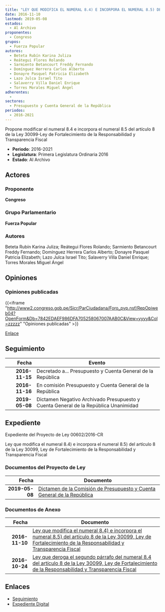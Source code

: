 ```yaml
---
title: "LEY QUE MODIFICA EL NUMERAL 8.4) E INCORPORA EL NUMERAL 8.5) DEL ARTÍCULO 8 DE LA LEY 30099, LEY DE FORTALECIMIENTO DE LA RESPONSABILIDAD Y TRANSPARENCIA FISCAL"
date: 2016-11-10
lastmod: 2019-05-08
estados: 
  - Al Archivo
proponentes: 
  - Congreso
grupos: 
  - Fuerza Popular
autores: 
  - Beteta Rubín Karina Juliza
  - Reátegui Flores Rolando
  - Sarmiento Betancourt Freddy Fernando
  - Domínguez Herrera Carlos Alberto
  - Donayre Pasquel Patricia Elizabeth
  - Lazo Julca Israel Tito
  - Salaverry Villa Daniel Enrique
  - Torres Morales Miguel Ángel
adherentes: 
  - 
sectores: 
  - Presupuesto y Cuenta General de la República
periodos: 
  - 2016-2021
---
```


Propone modificar el numeral 8.4 e incorpora el numeral 8.5 del artículo 8 de la Ley 30099-Ley de Fortalecimiento de la Responsabilidad y Transparencia Fiscal

- **Periodo**: 2016-2021
- **Legislatura**: Primera Legislatura Ordinaria 2016
- **Estado**: Al Archivo

## Actores

### Proponente

**Congreso**

### Grupo Parlamentario

**Fuerza Popular**

### Autores

Beteta Rubín Karina Juliza; Reátegui Flores Rolando; Sarmiento Betancourt Freddy Fernando; Domínguez Herrera Carlos Alberto; Donayre Pasquel Patricia Elizabeth; Lazo Julca Israel Tito; Salaverry Villa Daniel Enrique; Torres Morales Miguel Ángel


## Opiniones

### Opiniones publicadas

{{<iframe "http://www2.congreso.gob.pe/Sicr/ParCiudadana/Foro_pvp.nsf/RepOpiweb04?OpenForm&Db=7842EDAEF986DFA705258067007AAB0C&View=yyyy&Col=zzzzz" "Opiniones publicadas" >}}

[Enlace](http://www2.congreso.gob.pe/Sicr/ParCiudadana/Foro_pvp.nsf/RepOpiweb04?OpenForm&Db=7842EDAEF986DFA705258067007AAB0C&View=yyyy&Col=zzzzz)

## Seguimiento

| Fecha | Evento |
|------:|--------|
| **2016-11-15** | Decretado a... Presupuesto y Cuenta General de la República|
| **2016-11-16** | En comisión Presupuesto y Cuenta General de la República|
| **2019-05-08** | Dictamen Negativo Archivado Presupuesto y Cuenta General de la República Unanimidad|


## Expediente

Expediente del Proyecto de Ley 00602/2016-CR

Ley que modifica el numeral 8.4) e incorpora el numeral 8.5) del artículo 8 de la Ley 30099, Ley de Fortalecimiento de la Responsabilidad y Transparencia Fiscal


### Documentos del Proyecto de Ley

| Fecha | Documento |
|------:|--------|
| **2019-05-08** | [Dictamen de la Comisión de Presupuesto y Cuenta General de la República](http://www.leyes.congreso.gob.pe/Documentos/2016_2021/Dictamenes/Proyectos_de_Ley/00468DC17MAY20190508.pdf) |

### Documentos de Anexo

| Fecha | Documento |
|------:|--------|
| **2016-11-10** | [Ley que modifica el numeral 8.4) e incorpora el numeral 8.5) del artículo 8 de la Ley 30099, Ley de Fortalecimiento de la Responsabilidad y Transparencia Fiscal](http://www.leyes.congreso.gob.pe/Documentos/2016_2021/Proyectos_de_Ley_y_de_Resoluciones_Legislativas/PL0060220161110.pdf) |
| **2016-10-24** | [Ley que deroga el segundo párrafo del numeral 8.4 del artículo 8 de la Ley 30099, Ley de Fortalecimiento de la Responsabilidad y Transparencia Fiscal](http://www.leyes.congreso.gob.pe/Documentos/2016_2021/Proyectos_de_Ley_y_de_Resoluciones_Legislativas/PL0046820161024..pdf) |

## Enlaces 

- [Seguimiento](http://www2.congreso.gob.pe/Sicr/TraDocEstProc/CLProLey2016.nsf/f7fff46988ca05b1052578e100829cc7/be48bd8ba7a33d380525806800603fee?OpenDocument)
- [Expediente Digital](http://www2.congreso.gob.pehttp://www2.congreso.gob.pe/Sicr/TraDocEstProc/CLProLey2016.nsf/f7fff46988ca05b1052578e100829cc7/be48bd8ba7a33d380525806800603fee?OpenDocument&Click=05257FB7005EB655.eb71d0cf91d8294e05256cdf006b5706/$Body/0.1C6C)

